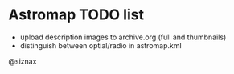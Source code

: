 Astromap TODO list
==================

* upload description images to archive.org (full and thumbnails)
* distinguish between optial/radio in astromap.kml


@siznax
